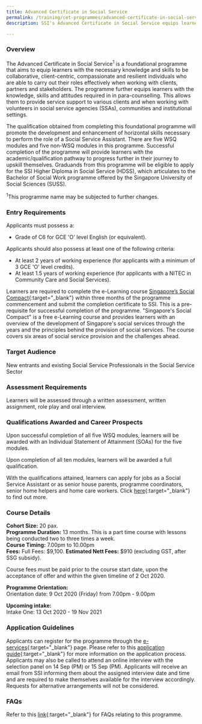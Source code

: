```yaml
---
title: Advanced Certificate in Social Service
permalink: /training/cet-programmes/advanced-certificate-in-social-service/
description: SSI's Advanced Certificate in Social Service equips learners with the horizontal skills necessary to be a Social Service Assistant.

---
```

### Overview

The Advanced Certificate in Social Service<sup>1</sup> is a foundational programme that aims to equip learners with the necessary knowledge and skills to be collaborative, client-centric, compassionate and resilient individuals who are able to carry out their roles effectively when working with clients, partners and stakeholders. The programme further equips learners with the knowledge, skills and attitudes required in in para-counselling. This allows them to provide service support to various clients and when working with volunteers in social service agencies (SSAs), communities and institutional settings.  
  
The qualification obtained from completing this foundational programme will promote the development and enhancement of horizontal skills necessary to perform the role of a Social Service Assistant. There are five WSQ modules and five non-WSQ modules in this programme. Successful completion of the programme will provide learners with the academic/qualification pathway to progress further in their journey to upskill themselves. Graduands from this programme will be eligible to apply for the SSI Higher Diploma in Social Service (HDSS), which articulates to the Bachelor of Social Work programme offered by the Singapore University of Social Sciences (SUSS).  
  
<sup>1</sup>This programme name may be subjected to further changes.

### Entry Requirements

Applicants must possess a:

-   Grade of C6 for GCE 'O' level English (or equivalent).

Applicants should also possess at least one of the following criteria:

-   At least 2 years of working experience (for applicants with a minimum of 3 GCE 'O' level credits).
-   At least 1.5 years of working experience (for applicants with a NITEC in Community Care and Social Services).

Learners are required to complete the e-Learning course [Singapore’s Social Compact](https://learningcloud.sg/pages/coursedescription.jsf?courseId=1233736&catalogId=1700&templateId=-1){:target="_blank"} within three months of the programme commencement and submit the completion certificate to SSI. This is a pre-requisite for successful completion of the programme. "Singapore's Social Compact" is a free e-Learning course and provides learners with an overview of the development of Singapore's social services through the years and the principles behind the provision of social services. The course covers six areas of social service provision and the challenges ahead.

### Target Audience

New entrants and existing Social Service Professionals in the Social Service Sector

### **Assessment Requirements**

Learners will be assessed through a written assessment, written assignment, role play and oral interview.

### **Qualifications Awarded and Career Prospects**

Upon successful completion of all five WSQ modules, learners will be awarded with an Individual Statement of Attainment (SOAs) for the five modules.  
  
Upon completion of all ten modules, learners will be awarded a full qualification.  
  
With the qualifications attained, learners can apply for jobs as a Social Service Assistant or as senior house parents, programme coordinators, senior home helpers and home care workers. Click  [here](http://www.ncss.gov.sg/Social-Service-Tribe/CareersDetail/Social-Work){:target="_blank"}     to find out more.

### Course Details

**Cohort Size:** 20 pax.  
**Programme Duration:** 13 months. This is a part time course with lessons being conducted two to three times a week.  
**Course Timing:**  7.00pm to 10.00pm  
**Fees:** Full Fees: $9,100.  **Estimated Nett Fees:** $910 (excluding GST, after SSG subsidy).  
  
Course fees must be paid prior to the course start date, upon the acceptance of offer and within the given timeline of 2 Oct 2020.  
  
**Programme Orientation:**  
Orientation date: 9 Oct 2020 (Friday) from 7.00pm - 9.00pm  
  
**Upcoming intake:**  
Intake One: 13 Oct 2020 - 19 Nov 2021

### Application Guidelines

Applicants can register for the programme through the [e-services](https://e-services.ncss.gov.sg/Training/Course/DetailProgramme/059CDE74-9ED8-EA11-815C-000C296EE030){:target="_blank"}    page. Please refer to this  [application guide](/images/faq/Application%20Guide.pdf){:target="_blank"}     for more information on the application process. Applicants may also be called to attend an online interview with the selection panel on 14 Sep (PM) or 15 Sep (PM). Applicants will receive an email from SSI informing them about the assigned interview date and time and are required to make themselves available for the interview accordingly. Requests for alternative arrangements will not be considered.

### FAQs

Refer to this  [link](/images/faq/FAQ-for-Advanced-Certificate-in-Social-Service.pdf){:target="_blank"}     for FAQs relating to this programme.

